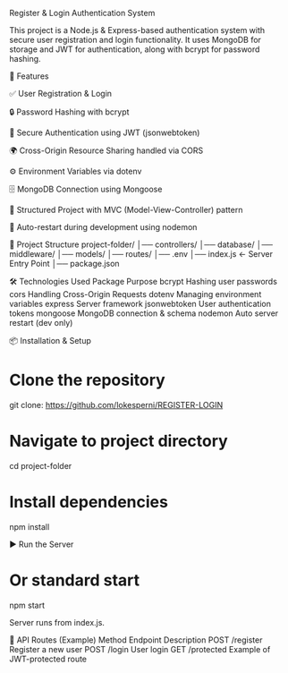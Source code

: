 Register & Login Authentication System

This project is a Node.js & Express-based authentication system with secure user registration and login functionality. It uses MongoDB for storage and JWT for authentication, along with bcrypt for password hashing.

🚀 Features

✅ User Registration & Login

🔒 Password Hashing with bcrypt

🔐 Secure Authentication using JWT (jsonwebtoken)

🌍 Cross-Origin Resource Sharing handled via CORS

⚙️ Environment Variables via dotenv

🗄️ MongoDB Connection using Mongoose

🧾 Structured Project with MVC (Model-View-Controller) pattern

🔁 Auto-restart during development using nodemon

📁 Project Structure
project-folder/
│── controllers/
│── database/
│── middleware/
│── models/
│── routes/
│── .env
│── index.js   ← Server Entry Point
│── package.json

🛠️ Technologies Used
Package	Purpose
bcrypt	Hashing user passwords
cors	Handling Cross-Origin Requests
dotenv	Managing environment variables
express	Server framework
jsonwebtoken	User authentication tokens
mongoose	MongoDB connection & schema
nodemon	Auto server restart (dev only)

📦 Installation & Setup
# Clone the repository
git clone: https://github.com/lokesperni/REGISTER-LOGIN

# Navigate to project directory
cd project-folder

# Install dependencies
npm install

▶️ Run the Server

# Or standard start
npm start

Server runs from index.js.

🔗 API Routes (Example)
Method	Endpoint	Description
POST	/register	Register a new user
POST	/login	User login
GET	/protected	Example of JWT-protected route